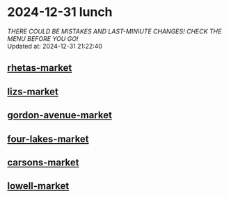 # 2024-12-31 lunch  
*THERE COULD BE MISTAKES AND LAST-MINIUTE CHANGES! CHECK THE MENU BEFORE YOU GO!*  
Updated at: 2024-12-31 21:22:40  
## [rhetas-market](https://wisc-housingdining.nutrislice.com/menu/rhetas-market/lunch/2024-12-31)  
## [lizs-market](https://wisc-housingdining.nutrislice.com/menu/lizs-market/lunch/2024-12-31)  
## [gordon-avenue-market](https://wisc-housingdining.nutrislice.com/menu/gordon-avenue-market/lunch/2024-12-31)  
## [four-lakes-market](https://wisc-housingdining.nutrislice.com/menu/four-lakes-market/lunch/2024-12-31)  
## [carsons-market](https://wisc-housingdining.nutrislice.com/menu/carsons-market/lunch/2024-12-31)  
## [lowell-market](https://wisc-housingdining.nutrislice.com/menu/lowell-market/lunch/2024-12-31)  
  
